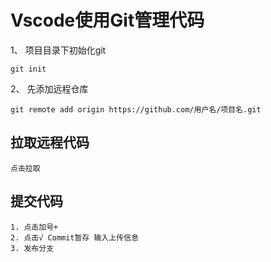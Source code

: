 # Vscode使用Git管理代码

1、 项目目录下初始化git
```
git init 
```

2、 先添加远程仓库
```
git remote add origin https://github.com/用户名/项目名.git
```

## 拉取远程代码
```
点击拉取
```

## 提交代码
```
1. 点击加号+ 
2. 点击√ Commit暂存 输入上传信息
3. 发布分支
```
